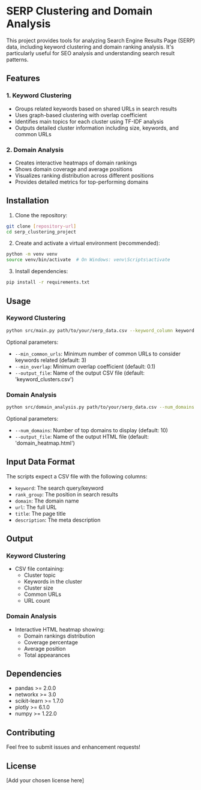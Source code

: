 # SERP Clustering and Domain Analysis

This project provides tools for analyzing Search Engine Results Page (SERP) data, including keyword clustering and domain ranking analysis. It's particularly useful for SEO analysis and understanding search result patterns.

## Features

### 1. Keyword Clustering
- Groups related keywords based on shared URLs in search results
- Uses graph-based clustering with overlap coefficient
- Identifies main topics for each cluster using TF-IDF analysis
- Outputs detailed cluster information including size, keywords, and common URLs

### 2. Domain Analysis
- Creates interactive heatmaps of domain rankings
- Shows domain coverage and average positions
- Visualizes ranking distribution across different positions
- Provides detailed metrics for top-performing domains

## Installation

1. Clone the repository:
```bash
git clone [repository-url]
cd serp_clustering_project
```

2. Create and activate a virtual environment (recommended):
```bash
python -m venv venv
source venv/bin/activate  # On Windows: venv\Scripts\activate
```

3. Install dependencies:
```bash
pip install -r requirements.txt
```

## Usage

### Keyword Clustering

```bash
python src/main.py path/to/your/serp_data.csv --keyword_column keyword --url_column url
```

Optional parameters:
- `--min_common_urls`: Minimum number of common URLs to consider keywords related (default: 3)
- `--min_overlap`: Minimum overlap coefficient (default: 0.1)
- `--output_file`: Name of the output CSV file (default: 'keyword_clusters.csv')

### Domain Analysis

```bash
python src/domain_analysis.py path/to/your/serp_data.csv --num_domains 15
```

Optional parameters:
- `--num_domains`: Number of top domains to display (default: 10)
- `--output_file`: Name of the output HTML file (default: 'domain_heatmap.html')

## Input Data Format

The scripts expect a CSV file with the following columns:
- `keyword`: The search query/keyword
- `rank_group`: The position in search results
- `domain`: The domain name
- `url`: The full URL
- `title`: The page title
- `description`: The meta description

## Output

### Keyword Clustering
- CSV file containing:
  - Cluster topic
  - Keywords in the cluster
  - Cluster size
  - Common URLs
  - URL count

### Domain Analysis
- Interactive HTML heatmap showing:
  - Domain rankings distribution
  - Coverage percentage
  - Average position
  - Total appearances

## Dependencies

- pandas >= 2.0.0
- networkx >= 3.0
- scikit-learn >= 1.7.0
- plotly >= 6.1.0
- numpy >= 1.22.0

## Contributing

Feel free to submit issues and enhancement requests!

## License

[Add your chosen license here] 